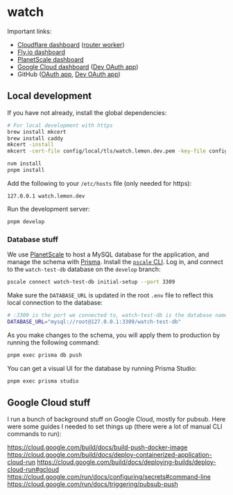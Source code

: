 # watch

Important links:

- [Cloudflare dashboard](https://dash.cloudflare.com/9bfdb755def60e50760e33036c6f1624/watch-cloudflare-test.com/workers) ([router worker](https://dash.cloudflare.com/9bfdb755def60e50760e33036c6f1624/workers/services/view/watch-test-worker/production))
- [Fly.io dashboard](https://fly.io/apps/watch-test-app)
- [PlanetScale dashboard](https://app.planetscale.com/chris-sauve/watch-test-db)
- [Google Cloud dashboard](https://console.cloud.google.com/welcome?project=watch-353105&_ga=2.12737845.383552117.1655603476-570853528.1655012838) ([Dev OAuth app](https://console.cloud.google.com/apis/credentials/oauthclient/357202806916-9ed7sce9ddqkb5hia8tvkl0pshleih2h.apps.googleusercontent.com?project=watch-353105))
- GitHub ([OAuth app](https://github.com/settings/applications/1515174), [Dev OAuth app](https://github.com/settings/applications/1609696))

## Local development

If you have not already, install the global dependencies:

```sh
# For local development with https
brew install mkcert
brew install caddy
mkcert -install
mkcert -cert-file config/local/tls/watch.lemon.dev.pem -key-file config/local/tls/watch.lemon.dev-key.pem "watch.lemon.dev"

nvm install
pnpm install
```

Add the following to your `/etc/hosts` file (only needed for https):

```
127.0.0.1 watch.lemon.dev
```

Run the development server:

```sh
pnpm develop
```

### Database stuff

We use [PlanetScale](https://planetscale.com) to host a MySQL database for the application, and manage the schema with [Prisma](https://www.prisma.io). Install the [`pscale` CLI](https://docs.planetscale.com/concepts/planetscale-environment-setup). Log in, and connect to the `watch-test-db` database on the `develop` branch:

```sh
pscale connect watch-test-db initial-setup --port 3309
```

Make sure the `DATABASE_URL` is updated in the root `.env` file to reflect this local connection to the database:

```sh
# :3309 is the port we connected to, watch-test-db is the database name
DATABASE_URL="mysql://root@127.0.0.1:3309/watch-test-db"
```

As you make changes to the schema, you will apply them to production by running the following command:

```sh
pnpm exec prisma db push
```

You can get a visual UI for the database by running Prisma Studio:

```sh
pnpm exec prisma studio
```

## Google Cloud stuff

I run a bunch of background stuff on Google Cloud, mostly for pubsub. Here were some guides I needed to set things up (there were a lot of manual CLI commands to run):

https://cloud.google.com/build/docs/build-push-docker-image
https://cloud.google.com/build/docs/deploy-containerized-application-cloud-run
https://cloud.google.com/build/docs/deploying-builds/deploy-cloud-run#gcloud
https://cloud.google.com/run/docs/configuring/secrets#command-line
https://cloud.google.com/run/docs/triggering/pubsub-push

